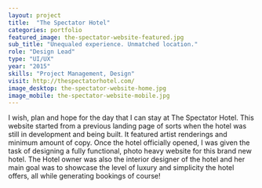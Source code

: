 ```yaml
---
layout: project
title:  "The Spectator Hotel"
categories: portfolio
featured_image: the-spectator-website-featured.jpg
sub_title: "Unequaled experience. Unmatched location."
role: "Design Lead"
type: "UI/UX"
year: "2015"
skills: "Project Management, Design"
visit: http://thespectatorhotel.com/
image_desktop: the-spectator-website-home.jpg
image_mobile: the-spectator-website-mobile.jpg
---
```

I wish, plan and hope for the day that I can stay at The Spectator Hotel. This
website started from a previous landing page of sorts when the hotel was still
in development and being built. It featured artist renderings and minimum amount
of copy. Once the hotel officially opened, I was given the task of designing a
fully functional, photo heavy website for this brand new hotel. The Hotel owner
was also the interior designer of the hotel and her main goal was to showcase
the level of luxury and simplicity the hotel offers, all while generating bookings
of course!
